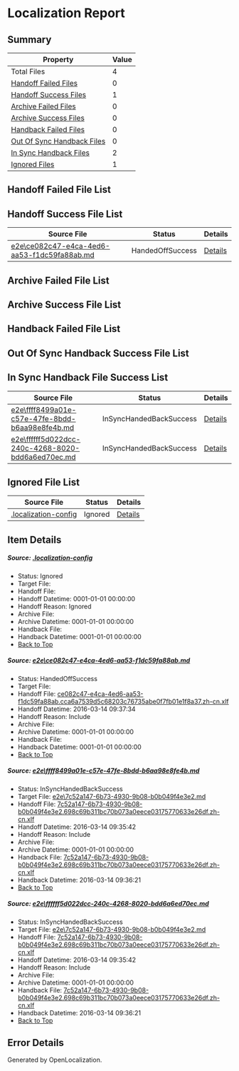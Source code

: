 # <a name='report-top'></a> Localization Report

## Summary
 Property | Value 
 -------- | ----- 
 Total Files | 4
[ Handoff Failed Files ](#handoff-failed-list)| 0
[ Handoff Success Files ](#handoff-success-list)| 1
[ Archive Failed Files ](#archive-failed-list)| 0
[ Archive Success Files ](#archive-success-list)| 0
[ Handback Failed Files ](#handback-failed-list)| 0
[ Out Of Sync Handback Files ](#outofsync-handback-success-list)| 0
[ In Sync Handback Files ](#insync-handback-success-list)| 2
[ Ignored Files ](#ignored-list)| 1

## <a name='handoff-failed-list'></a> Handoff Failed File List

## <a name='handoff-success-list'></a> Handoff Success File List
 Source File | Status | Details 
 ----------- | ------ | ------- 
 [e2e\ce082c47-e4ca-4ed6-aa53-f1dc59fa88ab.md](https://github.com/OpenLocalizationTest/oltest/blob/c4e686f5b46a9b2a5ee7ad2c47fa4b6b908a474d/e2e/ce082c47-e4ca-4ed6-aa53-f1dc59fa88ab.md) | HandedOffSuccess | [Details](#f540d4ef0c83c9ed2b41cba4d0cb4964ff94031d1)

## <a name='archive-failed-list'></a> Archive Failed File List

## <a name='archive-success-list'></a> Archive Success File List

## <a name='handback-failed-list'></a> Handback Failed File List

## <a name='outofsync-handback-success-list'></a> Out Of Sync Handback Success File List

## <a name='insync-handback-success-list'></a> In Sync Handback File Success List
 Source File | Status | Details 
 ----------- | ------ | ------- 
 [e2e\ffff8499a01e-c57e-47fe-8bdd-b6aa98e8fe4b.md](https://github.com/OpenLocalizationTest/oltest/blob/c4e686f5b46a9b2a5ee7ad2c47fa4b6b908a474d/e2e/ffff8499a01e-c57e-47fe-8bdd-b6aa98e8fe4b.md) | InSyncHandedBackSuccess | [Details](#c05bec78869dfc4c947c73c7575e4cea0befd8262)
 [e2e\ffffff5d022dcc-240c-4268-8020-bdd6a6ed70ec.md](https://github.com/OpenLocalizationTest/oltest/blob/c4e686f5b46a9b2a5ee7ad2c47fa4b6b908a474d/e2e/ffffff5d022dcc-240c-4268-8020-bdd6a6ed70ec.md) | InSyncHandedBackSuccess | [Details](#c05bec78869dfc4c947c73c7575e4cea0befd8263)

## <a name='ignored-list'></a> Ignored File List
 Source File | Status | Details 
 ----------- | ------ | ------- 
 [.localization-config](https://github.com/OpenLocalizationTest/oltest/blob/c4e686f5b46a9b2a5ee7ad2c47fa4b6b908a474d/.localization-config) | Ignored | [Details](#66aca4b1c2f43b14ec41e0e427345df94af1d5e10)

## Item Details
##### <a name='66aca4b1c2f43b14ec41e0e427345df94af1d5e10'></a> Source: [.localization-config](https://github.com/OpenLocalizationTest/oltest/blob/c4e686f5b46a9b2a5ee7ad2c47fa4b6b908a474d/.localization-config)
* Status: Ignored
* Target File: 
* Handoff File: 
* Handoff Datetime: 0001-01-01 00:00:00
* Handoff Reason: Ignored
* Archive File: 
* Archive Datetime: 0001-01-01 00:00:00
* Handback File: 
* Handback Datetime: 0001-01-01 00:00:00
* [Back to Top](#report-top)

##### <a name='f540d4ef0c83c9ed2b41cba4d0cb4964ff94031d1'></a> Source: [e2e\ce082c47-e4ca-4ed6-aa53-f1dc59fa88ab.md](https://github.com/OpenLocalizationTest/oltest/blob/c4e686f5b46a9b2a5ee7ad2c47fa4b6b908a474d/e2e/ce082c47-e4ca-4ed6-aa53-f1dc59fa88ab.md)
* Status: HandedOffSuccess
* Target File: 
* Handoff File: [ce082c47-e4ca-4ed6-aa53-f1dc59fa88ab.cca6a7539d5c68203c76735abe0f7fb01e1f8a37.zh-cn.xlf](https://github.com/OpenLocalizationTestOrg/olhandoff/blob/dec433f6c26bca0ba54b566d861ceefc2cc56f20/ol-handoff/OpenLocalizationTestOrg/oltest.zh-cn/yuwzho/ht/ce082c47-e4ca-4ed6-aa53-f1dc59fa88ab.cca6a7539d5c68203c76735abe0f7fb01e1f8a37.zh-cn.xlf)
* Handoff Datetime: 2016-03-14 09:37:34
* Handoff Reason: Include
* Archive File: 
* Archive Datetime: 0001-01-01 00:00:00
* Handback File: 
* Handback Datetime: 0001-01-01 00:00:00
* [Back to Top](#report-top)

##### <a name='c05bec78869dfc4c947c73c7575e4cea0befd8262'></a> Source: [e2e\ffff8499a01e-c57e-47fe-8bdd-b6aa98e8fe4b.md](https://github.com/OpenLocalizationTest/oltest/blob/c4e686f5b46a9b2a5ee7ad2c47fa4b6b908a474d/e2e/ffff8499a01e-c57e-47fe-8bdd-b6aa98e8fe4b.md)
* Status: InSyncHandedBackSuccess
* Target File: [e2e\7c52a147-6b73-4930-9b08-b0b049f4e3e2.md](https://github.com/OpenLocalizationTestOrg/oltest.zh-cn/blob/83729234f012e5f48131373762a4a393020ac30b/e2e/7c52a147-6b73-4930-9b08-b0b049f4e3e2.md)
* Handoff File: [7c52a147-6b73-4930-9b08-b0b049f4e3e2.698c69b311bc70b073a0eece03175770633e26df.zh-cn.xlf](https://github.com/OpenLocalizationTestOrg/olhandoff/blob/44d38fbfdc9b435749447798e6dadb5a337967ec/ol-handoff/OpenLocalizationTestOrg/oltest.zh-cn/yuwzho/ht/7c52a147-6b73-4930-9b08-b0b049f4e3e2.698c69b311bc70b073a0eece03175770633e26df.zh-cn.xlf)
* Handoff Datetime: 2016-03-14 09:35:42
* Handoff Reason: Include
* Archive File: 
* Archive Datetime: 0001-01-01 00:00:00
* Handback File: [7c52a147-6b73-4930-9b08-b0b049f4e3e2.698c69b311bc70b073a0eece03175770633e26df.zh-cn.xlf](https://github.com/OpenLocalizationTestOrg/olhandback/blob/2e9ad181d985ab5e9d4c8c477110cd0a3eb522b4/ol-handback/OpenLocalizationTestOrg/oltest.zh-cn/yuwzho/ht/7c52a147-6b73-4930-9b08-b0b049f4e3e2.698c69b311bc70b073a0eece03175770633e26df.zh-cn.xlf)
* Handback Datetime: 2016-03-14 09:36:21
* [Back to Top](#report-top)

##### <a name='c05bec78869dfc4c947c73c7575e4cea0befd8263'></a> Source: [e2e\ffffff5d022dcc-240c-4268-8020-bdd6a6ed70ec.md](https://github.com/OpenLocalizationTest/oltest/blob/c4e686f5b46a9b2a5ee7ad2c47fa4b6b908a474d/e2e/ffffff5d022dcc-240c-4268-8020-bdd6a6ed70ec.md)
* Status: InSyncHandedBackSuccess
* Target File: [e2e\7c52a147-6b73-4930-9b08-b0b049f4e3e2.md](https://github.com/OpenLocalizationTestOrg/oltest.zh-cn/blob/83729234f012e5f48131373762a4a393020ac30b/e2e/7c52a147-6b73-4930-9b08-b0b049f4e3e2.md)
* Handoff File: [7c52a147-6b73-4930-9b08-b0b049f4e3e2.698c69b311bc70b073a0eece03175770633e26df.zh-cn.xlf](https://github.com/OpenLocalizationTestOrg/olhandoff/blob/44d38fbfdc9b435749447798e6dadb5a337967ec/ol-handoff/OpenLocalizationTestOrg/oltest.zh-cn/yuwzho/ht/7c52a147-6b73-4930-9b08-b0b049f4e3e2.698c69b311bc70b073a0eece03175770633e26df.zh-cn.xlf)
* Handoff Datetime: 2016-03-14 09:35:42
* Handoff Reason: Include
* Archive File: 
* Archive Datetime: 0001-01-01 00:00:00
* Handback File: [7c52a147-6b73-4930-9b08-b0b049f4e3e2.698c69b311bc70b073a0eece03175770633e26df.zh-cn.xlf](https://github.com/OpenLocalizationTestOrg/olhandback/blob/2e9ad181d985ab5e9d4c8c477110cd0a3eb522b4/ol-handback/OpenLocalizationTestOrg/oltest.zh-cn/yuwzho/ht/7c52a147-6b73-4930-9b08-b0b049f4e3e2.698c69b311bc70b073a0eece03175770633e26df.zh-cn.xlf)
* Handback Datetime: 2016-03-14 09:36:21
* [Back to Top](#report-top)


## Error Details

Generated by OpenLocalization.
